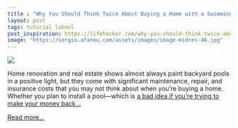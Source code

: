 ```yaml
---
title : "Why You Should Think Twice About Buying a Home with a Swimming Pool"
layout: post
tags: tutorial labnol
post_inspiration: https://lifehacker.com/why-you-should-think-twice-about-buying-a-home-with-a-s-1708314656
image: "https://sergio.afanou.com/assets/images/image-midres-46.jpg"
---
```


<img src="https://i.kinja-img.com/gawker-media/image/upload/s--oBY6jic---/c_fit,fl_progressive,q_80,w_636/nqiqbqugdlreutqedsbe.jpg" /><p>Home renovation and real estate shows almost always paint backyard pools in a positive light, but they come with significant maintenance, repair, and insurance costs that you may not think about when you’re buying a home. Whether you plan to install a pool—which is <a href="https://lifehacker.com/here-are-the-renovations-that-increase-your-homes-value-1846630618">a bad idea if you’re trying to make your money back…</a></p><p><a href="https://lifehacker.com/why-you-should-think-twice-about-buying-a-home-with-a-s-1708314656">Read more...</a></p>